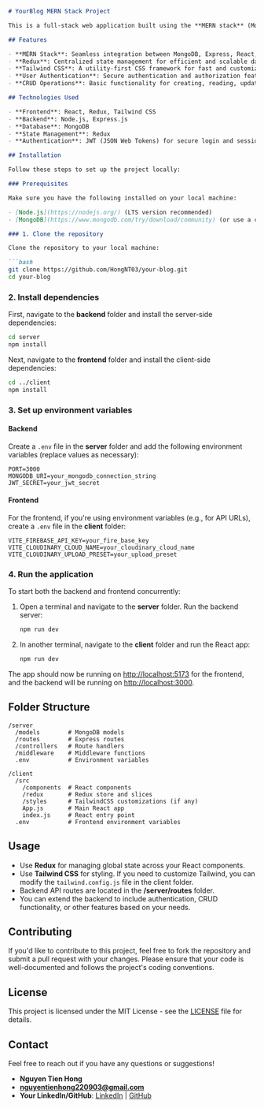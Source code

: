
```markdown
# YourBlog MERN Stack Project

This is a full-stack web application built using the **MERN stack** (MongoDB, Express, React, Node.js), **Redux**, and styled with **Tailwind CSS**. The application provides a modern and responsive user interface along with a robust backend.

## Features

- **MERN Stack**: Seamless integration between MongoDB, Express, React, and Node.js.
- **Redux**: Centralized state management for efficient and scalable data handling.
- **Tailwind CSS**: A utility-first CSS framework for fast and customizable UI design.
- **User Authentication**: Secure authentication and authorization features (if applicable).
- **CRUD Operations**: Basic functionality for creating, reading, updating, and deleting data.

## Technologies Used

- **Frontend**: React, Redux, Tailwind CSS
- **Backend**: Node.js, Express.js
- **Database**: MongoDB
- **State Management**: Redux
- **Authentication**: JWT (JSON Web Tokens) for secure login and sessions (if applicable)

## Installation

Follow these steps to set up the project locally:

### Prerequisites

Make sure you have the following installed on your local machine:

- [Node.js](https://nodejs.org/) (LTS version recommended)
- [MongoDB](https://www.mongodb.com/try/download/community) (or use a cloud MongoDB instance like [MongoDB Atlas](https://www.mongodb.com/cloud/atlas))

### 1. Clone the repository

Clone the repository to your local machine:

```bash
git clone https://github.com/HongNT03/your-blog.git
cd your-blog
```

### 2. Install dependencies

First, navigate to the **backend** folder and install the server-side dependencies:

```bash
cd server
npm install
```

Next, navigate to the **frontend** folder and install the client-side dependencies:

```bash
cd ../client
npm install
```

### 3. Set up environment variables

#### Backend
Create a `.env` file in the **server** folder and add the following environment variables (replace values as necessary):

```
PORT=3000
MONGODB_URI=your_mongodb_connection_string
JWT_SECRET=your_jwt_secret
```

#### Frontend
For the frontend, if you're using environment variables (e.g., for API URLs), create a `.env` file in the **client** folder:

```
VITE_FIREBASE_API_KEY=your_fire_base_key
VITE_CLOUDINARY_CLOUD_NAME=your_cloudinary_cloud_name
VITE_CLOUDINARY_UPLOAD_PRESET=your_upload_preset
```

### 4. Run the application

To start both the backend and frontend concurrently:

1. Open a terminal and navigate to the **server** folder. Run the backend server:

   ```bash
   npm run dev
   ```

2. In another terminal, navigate to the **client** folder and run the React app:

   ```bash
   npm run dev
   ```

The app should now be running on [http://localhost:5173](http://localhost:5173) for the frontend, and the backend will be running on [http://localhost:3000](http://localhost:3000).

## Folder Structure

```
/server
  /models        # MongoDB models
  /routes        # Express routes
  /controllers   # Route handlers
  /middleware    # Middleware functions
  .env           # Environment variables

/client
  /src
    /components  # React components
    /redux       # Redux store and slices
    /styles      # TailwindCSS customizations (if any)
    App.js       # Main React app
    index.js     # React entry point
  .env           # Frontend environment variables
```

## Usage

- Use **Redux** for managing global state across your React components.
- Use **Tailwind CSS** for styling. If you need to customize Tailwind, you can modify the `tailwind.config.js` file in the client folder.
- Backend API routes are located in the **/server/routes** folder.
- You can extend the backend to include authentication, CRUD functionality, or other features based on your needs.

## Contributing

If you'd like to contribute to this project, feel free to fork the repository and submit a pull request with your changes. Please ensure that your code is well-documented and follows the project's coding conventions.

## License

This project is licensed under the MIT License - see the [LICENSE](LICENSE) file for details.

## Contact

Feel free to reach out if you have any questions or suggestions!

- **Nguyen Tien Hong**
- **nguyentienhong220903@gmail.com**
- **Your LinkedIn/GitHub**: [LinkedIn](https://www.linkedin.com/in/hongnt) | [GitHub](https://github.com/HongNT03)
```